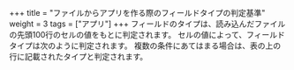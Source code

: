 +++
title = "ファイルからアプリを作る際のフィールドタイプの判定基準"
weight = 3
tags = ["アプリ"]
+++
フィールドのタイプは、読み込んだファイルの先頭100行のセルの値をもとに判定されます。
セルの値によって、フィールドタイプは次のように判定されます。
複数の条件にあてはまる場合は、表の上の行に記載されたタイプと判定されます。